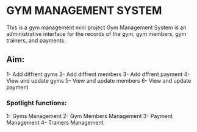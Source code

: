# GYM MANAGEMENT SYSTEM

This is a gym management mini project
Gym Management System is an administrative interface for the records of the gym, gym members, gym trainers, and payments.

## Aim:
1- Add diffrent gyms
2- Add diffrent members
3- Add dffrent payment
4- View and update gyms 
5- View and update members
6- View and update payment

### Spotlight functions:
1- Gyms Management
2- Gym Members Management
3- Payment Management
4- Trainers Management







